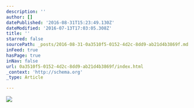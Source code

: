 ```yaml
---
description: ''
author: []
datePublished: '2016-08-31T15:23:49.130Z'
dateModified: '2016-07-13T17:03:05.308Z'
title: ''
starred: false
sourcePath: _posts/2016-08-31-0a3510f5-0152-4d2c-8dd9-ab21d4b3869f.md
inFeed: true
hasPage: true
inNav: false
url: 0a3510f5-0152-4d2c-8dd9-ab21d4b3869f/index.html
_context: 'http://schema.org'
_type: Article

---
```

![](https://the-grid-user-content.s3-us-west-2.amazonaws.com/17d19708-a0f0-457d-8780-e81783de91f4.png)